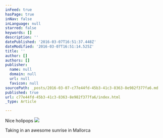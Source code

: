 ```yaml
---
inFeed: true
hasPage: true
inNav: false
inLanguage: null
starred: false
keywords: []
description: ''
datePublished: '2016-03-07T16:51:37.448Z'
dateModified: '2016-03-07T16:51:14.525Z'
title: ''
author: []
authors: []
publisher:
  name: null
  domain: null
  url: null
  favicon: null
sourcePath: _posts/2016-03-07-c77e44fd-45b3-41c3-8363-8e982f377fa6.md
published: true
url: c77e44fd-45b3-41c3-8363-8e982f377fa6/index.html
_type: Article

---
```

Nice holipops
![](https://the-grid-user-content.s3-us-west-2.amazonaws.com/41b7ff18-cd78-4a3f-8640-27e441bf590a.png)

Taking in an awesome sunrise in Mallorca